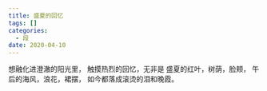 ```yaml
---
title: 盛夏的回忆
tags: []
categories:
  - 段
date: 2020-04-10
---
```

想融化进澄澈的阳光里，
触摸热烈的回忆，无非是
盛夏的红叶，树荫，脸颊，
午后的海风，浪花，裙摆，
如今都落成滚烫的泪和晚霞。


